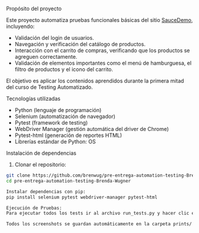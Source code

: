 Propósito del proyecto

Este proyecto automatiza pruebas funcionales básicas del sitio [SauceDemo](https://www.saucedemo.com/), incluyendo:
- Validación del login de usuarios.
- Navegación y verificación del catálogo de productos.
- Interacción con el carrito de compras, verificando que los productos se agreguen correctamente.
- Validación de elementos importantes como el menú de hamburguesa, el filtro de productos y el icono del carrito.

El objetivo es aplicar los contenidos aprendidos durante la primera mitad del curso de Testing Automatizado.

Tecnologías utilizadas
- Python (lenguaje de programación)
- Selenium (automatización de navegador)
- Pytest (framework de testing)
- WebDriver Manager (gestión automática del driver de Chrome)
- Pytest-html (generación de reportes HTML)
- Librerías estándar de Python: OS

Instalación de dependencias
1. Clonar el repositorio:
```bash
git clone https://github.com/brenwug/pre-entrega-automation-testing-Brenda-Wugner.git
cd pre-entrega-automation-testing-Brenda-Wugner

Instalar dependencias con pip:
pip install selenium pytest webdriver-manager pytest-html

Ejecución de Pruebas:
Para ejecutar todos los tests ir al archivo run_tests.py y hacer clic en run python file, va a realizar las pruennas y generar un reporte html en la carpeta reports.

Todos los screenshots se guardan automáticamente en la carpeta prints/ para evidencia visual de las pruebas.
